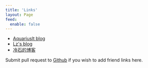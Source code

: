 ```yaml
---
title: 'Links'
layout: Page
feed:
  enable: false
---
```


* [Aquariuslt blog](https://zexo.dev)
* [Lz's blog](https://lz5z.com)
* [冷石的博客](https://coldstone.fun/)

Submit pull request to [Github](https://github.com/wxsms/blog/tree/master/src/links/README.md) if you wish to add friend links here.
